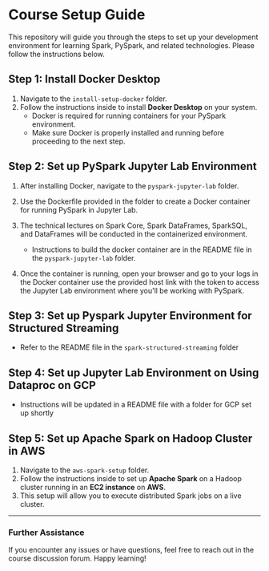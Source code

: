 
# Course Setup Guide

This repository will guide you through the steps to set up your development environment for learning Spark, PySpark, and related technologies. Please follow the instructions below.

## Step 1: Install Docker Desktop

1. Navigate to the `install-setup-docker` folder.
2. Follow the instructions inside to install **Docker Desktop** on your system. 
   - Docker is required for running containers for your PySpark environment.
   - Make sure Docker is properly installed and running before proceeding to the next step.

## Step 2: Set up PySpark Jupyter Lab Environment

1. After installing Docker, navigate to the `pyspark-jupyter-lab` folder.
2. Use the Dockerfile provided in the folder to create a Docker container for running PySpark in Jupyter Lab.
3. The technical lectures on Spark Core, Spark DataFrames, SparkSQL, and DataFrames will be conducted in the containerized environment.
   - Instructions to build the docker container are in the README file in the `pyspark-jupyter-lab` folder.


4. Once the container is running, open your browser and go to your logs in the Docker container use the provided host link with the token to access the Jupyter Lab environment where you'll be working with PySpark.

## Step 3: Set up Pyspark Jupyter Environment for Structured Streaming

- Refer to the README file in the `spark-structured-streaming` folder

## Step 4: Set up Jupyter Lab Environment on Using Dataproc on GCP
- Instructions will be updated in a README file with a folder for GCP set up shortly

## Step 5: Set up Apache Spark on Hadoop Cluster in AWS

1. Navigate to the `aws-spark-setup` folder.
2. Follow the instructions inside to set up **Apache Spark** on a Hadoop cluster running in an **EC2 instance** on **AWS**.
3. This setup will allow you to execute distributed Spark jobs on a live cluster.

---

### Further Assistance
If you encounter any issues or have questions, feel free to reach out in the course discussion forum. Happy learning!
